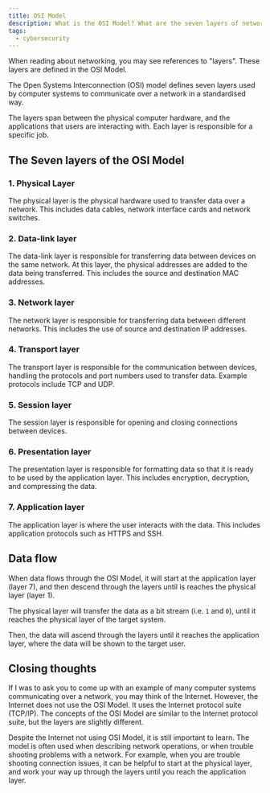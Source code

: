 ```yaml
---
title: OSI Model
description: What is the OSI Model? What are the seven layers of networking?
tags:
  - cybersecurity
---
```


When reading about networking, you may see references to "layers". These layers are defined in the OSI Model.

The Open Systems Interconnection (OSI) model defines seven layers used by computer systems to communicate over a network in a standardised way.

The layers span between the physical computer hardware, and the applications that users are interacting with. Each layer is responsible for a specific job.

## The Seven layers of the OSI Model

### 1. Physical Layer

The physical layer is the physical hardware used to transfer data over a network. This includes data cables, network interface cards and network switches.

### 2. Data-link layer

The data-link layer is responsible for transferring data between devices on the same network. At this layer, the physical addresses are added to the data being transferred. This includes the source and destination MAC addresses.

### 3. Network layer

The network layer is responsible for transferring data between different networks. This includes the use of source and destination IP addresses.

### 4. Transport layer

The transport layer is responsible for the communication between devices, handling the protocols and port numbers used to transfer data. Example protocols include TCP and UDP.

### 5. Session layer

The session layer is responsible for opening and closing connections between devices.

### 6. Presentation layer

The presentation layer is responsible for formatting data so that it is ready to be used by the application layer. This includes encryption, decryption, and compressing the data.

### 7. Application layer

The application layer is where the user interacts with the data. This includes application protocols such as HTTPS and SSH.

## Data flow

When data flows through the OSI Model, it will start at the application layer (layer 7), and then descend through the layers until is reaches the physical layer (layer 1).

The physical layer will transfer the data as a bit stream (i.e. `1` and `0`), until it reaches the physical layer of the target system.

Then, the data will ascend through the layers until it reaches the application layer, where the data will be shown to the target user.

## Closing thoughts

If I was to ask you to come up with an example of many computer systems communicating over a network, you may think of the Internet. However, the Internet does not use the OSI Model. It uses the Internet protocol suite (TCP/IP). The concepts of the OSI Model are similar to the Internet protocol suite, but the layers are slightly different.

Despite the Internet not using OSI Model, it is still important to learn. The model is often used when describing network operations, or when trouble shooting problems with a network. For example, when you are trouble shooting connection issues, it can be helpful to start at the physical layer, and work your way up through the layers until you reach the application layer.
